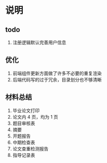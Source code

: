# 说明

## todo

1. 注册逻辑默认完善用户信息

## 优化

1. 前端组件更新方面做了许多不必要的重复渲染
2. 后端代码写的过于冗余，目录划分也不够清晰

## 材料总结

1. 毕业论文打印
2. 论文内 4 页，均为 1 页
3. 题目审核表
4. 摘要
5. 开题报告
6. 中期检查表
7. 论文查重检测报告
8. 指导记录表
